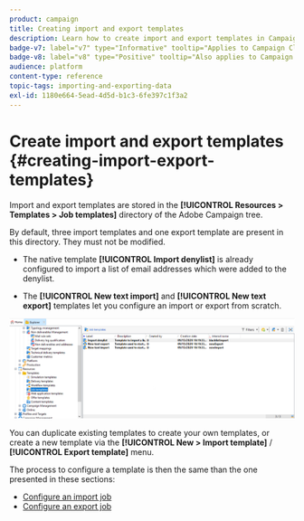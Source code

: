 ```yaml
---
product: campaign
title: Creating import and export templates
description: Learn how to create import and export templates in Campaign
badge-v7: label="v7" type="Informative" tooltip="Applies to Campaign Classic v7"
badge-v8: label="v8" type="Positive" tooltip="Also applies to Campaign v8"
audience: platform
content-type: reference
topic-tags: importing-and-exporting-data
exl-id: 1180e664-5ead-4d5d-b1c3-6fe397c1f3a2
---
```

# Create import and export templates {#creating-import-export-templates}

 

Import and export templates are stored in the **[!UICONTROL Resources > Templates > Job templates]** directory of the Adobe Campaign tree.

By default, three import templates and one export template are present in this directory. They must not be modified.

* The native template **[!UICONTROL Import denylist]** is already configured to import a list of email addresses which were added to the denylist.

* The **[!UICONTROL New text import]** and **[!UICONTROL New text export]** templates let you configure an import or export from scratch.

![](assets/s_ncs_user_export_wizard_template_create.png)

You can duplicate existing templates to create your own templates, or create a new template via the **[!UICONTROL New > Import template]** / **[!UICONTROL Export template]** menu.

The process to configure a template is then the same than the one presented in these sections: 

* [Configure an import job](../../platform/using/executing-import-jobs.md)
* [Configure an export job](../../platform/using/executing-export-jobs.md)
